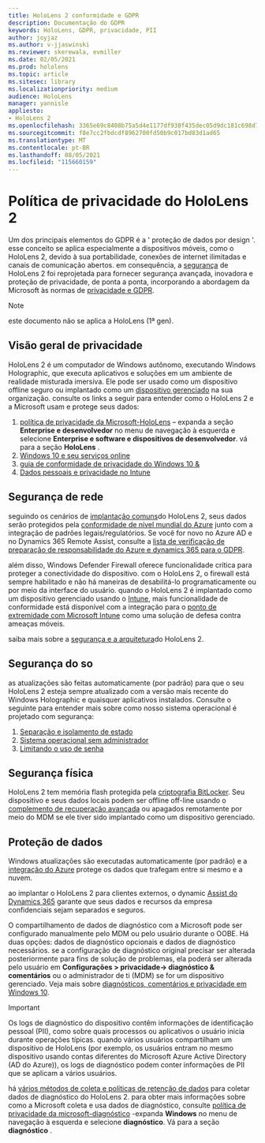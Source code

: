 ```yaml
---
title: HoloLens 2 conformidade e GDPR
description: Documentação do GDPR
keywords: HoloLens, GDPR, privacidade, PII
author: joyjaz
ms.author: v-jjaswinski
ms.reviewer: skerewala, evmiller
ms.date: 02/05/2021
ms.prod: hololens
ms.topic: article
ms.sitesec: library
ms.localizationpriority: medium
audience: HoloLens
manager: yannisle
appliesto:
- HoloLens 2
ms.openlocfilehash: 3365e69c8408b75a5d4e1177df938f435dec05d9dc181c698d7991159645d15a
ms.sourcegitcommit: f8e7cc2fbdcdf8962700fd50b9c017bd83d1ad65
ms.translationtype: MT
ms.contentlocale: pt-BR
ms.lasthandoff: 08/05/2021
ms.locfileid: "115660159"
---
```

# <a name="hololens-2-privacy-statement"></a>Política de privacidade do HoloLens 2

Um dos principais elementos do GDPR é a ' proteção de dados por design '. esse conceito se aplica especialmente a dispositivos móveis, como o HoloLens 2, devido à sua portabilidade, conexões de internet ilimitadas e canais de comunicação abertos. em consequência, a [segurança](/hololens/security-architecture) de HoloLens 2 foi reprojetada para fornecer segurança avançada, inovadora e proteção de privacidade, de ponta a ponta, incorporando a abordagem da Microsoft às normas de [privacidade e GDPR](https://privacy.microsoft.com/).

 >[!NOTE]
> este documento não se aplica a HoloLens (1ª gen).

## <a name="privacy-overview"></a>Visão geral de privacidade

HoloLens 2 é um computador de Windows autônomo, executando Windows Holographic, que executa aplicativos e soluções em um ambiente de realidade misturada imersiva. Ele pode ser usado como um dispositivo offline seguro ou implantado como um [dispositivo gerenciado](/mem/intune/fundamentals/windows-holographic-for-business) na sua organização. consulte os links a seguir para entender como o HoloLens 2 e a Microsoft usam e protege seus dados:

1. [política de privacidade da Microsoft-HoloLens](https://privacy.microsoft.com/privacystatement) – expanda a seção **Enterprise e desenvolvedor** no menu de navegação à esquerda e selecione **Enterprise e software e dispositivos de desenvolvedor**. vá para a seção **HoloLens** .
2. [Windows 10 e seu serviços online](https://privacy.microsoft.com/windows10privacy)
3. [guia de conformidade de privacidade do Windows 10 &](/windows/privacy/windows-10-and-privacy-compliance)
4. [Dados pessoais e privacidade no Intune](/mem/intune/protect/privacy-personal-data)

## <a name="network-security"></a>Segurança de rede
seguindo os cenários de [implantação comuns](/hololens/common-scenarios)do HoloLens 2, seus dados serão protegidos pela [conformidade de nível mundial do Azure](/azure/compliance/) junto com a integração de padrões legais/regulatórios. Se você for novo no Azure AD e no Dynamics 365 Remote Assist, consulte a [lista de verificação de preparação de responsabilidade do Azure e dynamics 365 para o GDPR](/compliance/regulatory/gdpr-arc-azure-dynamics).

além disso, Windows Defender Firewall oferece funcionalidade crítica para proteger a conectividade do dispositivo. com o HoloLens 2, o firewall está sempre habilitado e não há maneiras de desabilitá-lo programaticamente ou por meio da interface do usuário. quando o HoloLens 2 é implantado como um dispositivo gerenciado usando o [Intune](/mem/intune/protect/device-compliance-get-started), mais funcionalidade de conformidade está disponível com a integração para o [ponto de extremidade com Microsoft Intune](/mem/intune/protect/advanced-threat-protection) como uma solução de defesa contra ameaças móveis.

saiba mais sobre a [segurança e a arquitetura](/hololens/security-architecture)do HoloLens 2.

## <a name="os-security"></a>Segurança do so
as atualizações são feitas automaticamente (por padrão) para que o seu HoloLens 2 esteja sempre atualizado com a versão mais recente do Windows Holographic e quaisquer aplicativos instalados. Consulte o seguinte para entender mais sobre como nosso sistema operacional é projetado com segurança:

1. [Separação e isolamento de estado](/hololens/security-state-separation-isolation)
1. [Sistema operacional sem administrador](/hololens/security-adminless-os)
1. [Limitando o uso de senha](/hololens/security-limiting-password-use)

## <a name="physical-security"></a>Segurança física
HoloLens 2 tem memória flash protegida pela [criptografia BitLocker](/hololens/security-encryption-data-protection). Seu dispositivo e seus dados locais podem ser offline off-line usando o [complemento de recuperação avançada](https://www.microsoft.com/p/advanced-recovery-companion/9p74z35sfrs8#activetab=pivot:overviewtab) ou apagados remotamente por meio do MDM se ele tiver sido implantado como um dispositivo gerenciado.

## <a name="data-protection"></a>Proteção de dados
Windows atualizações são executadas automaticamente (por padrão) e a [integração do Azure](/hololens/security-encryption-data-protection#Azure-integration) protege os dados que trafegam entre si mesmo e a nuvem.

ao implantar o HoloLens 2 para clientes externos, o dynamic [Assist do Dynamics 365](/hololens/hololens2-deployment-guide) garante que seus dados e recursos da empresa confidenciais sejam separados e seguros.

O compartilhamento de dados de diagnóstico com a Microsoft pode ser configurado manualmente pelo MDM ou pelo usuário durante o OOBE. Há duas opções: dados de diagnóstico opcionais e dados de diagnóstico necessários. se a configuração de diagnóstico original precisar ser alterada posteriormente para fins de solução de problemas, ela poderá ser alterada pelo usuário em **Configurações > privacidade-> diagnóstico & comentários** ou o administrador de ti (MDM) se for um dispositivo gerenciado. Veja mais sobre [diagnósticos, comentários e privacidade em Windows 10](https://support.microsoft.com/windows/diagnostics-feedback-and-privacy-in-windows-10-28808a2b-a31b-dd73-dcd3-4559a5199319).

> [!Important]
> Os logs de diagnóstico do dispositivo contêm informações de identificação pessoal (PII), como sobre quais processos ou aplicativos o usuário inicia durante operações típicas. quando vários usuários compartilham um dispositivo de HoloLens (por exemplo, os usuários entram no mesmo dispositivo usando contas diferentes do Microsoft Azure Active Directory (AD do Azure)), os logs de diagnóstico podem conter informações de PII que se aplicam a vários usuários.

há [vários métodos de coleta e políticas de retenção de dados](/hololens/hololens-diagnostic-logs) para coletar dados de diagnóstico do HoloLens 2.  para obter mais informações sobre como a Microsoft coleta e usa dados de diagnóstico, consulte [política de privacidade da microsoft-diagnóstico](https://privacy.microsoft.com/privacystatement) -expanda **Windows** no menu de navegação à esquerda e selecione **diagnóstico**. Vá para a seção **diagnóstico** .
